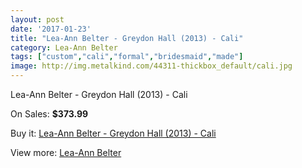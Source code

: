 ```yaml
---
layout: post
date: '2017-01-23'
title: "Lea-Ann Belter - Greydon Hall (2013) - Cali"
category: Lea-Ann Belter
tags: ["custom","cali","formal","bridesmaid","made"]
image: http://img.metalkind.com/44311-thickbox_default/cali.jpg
---
```

Lea-Ann Belter - Greydon Hall (2013) - Cali

On Sales: **$373.99**
<a href="https://www.metalkind.com/en/leaann-belter/2392-cali.html"><amp-img layout="responsive" width="600" height="600" src="//img.metalkind.com/44311-thickbox_default/cali.jpg" alt="Lea-Ann Belter - Greydon Hall (2013) - Cali 0" /></a>
<a href="https://www.metalkind.com/en/leaann-belter/2392-cali.html"><amp-img layout="responsive" width="600" height="600" src="//img.metalkind.com/44312-thickbox_default/cali.jpg" alt="Lea-Ann Belter - Greydon Hall (2013) - Cali 1" /></a>
<a href="https://www.metalkind.com/en/leaann-belter/2392-cali.html"><amp-img layout="responsive" width="600" height="600" src="//img.metalkind.com/44313-thickbox_default/cali.jpg" alt="Lea-Ann Belter - Greydon Hall (2013) - Cali 2" /></a>
<a href="https://www.metalkind.com/en/leaann-belter/2392-cali.html"><amp-img layout="responsive" width="600" height="600" src="//img.metalkind.com/44314-thickbox_default/cali.jpg" alt="Lea-Ann Belter - Greydon Hall (2013) - Cali 3" /></a>
<a href="https://www.metalkind.com/en/leaann-belter/2392-cali.html"><amp-img layout="responsive" width="600" height="600" src="//img.metalkind.com/44315-thickbox_default/cali.jpg" alt="Lea-Ann Belter - Greydon Hall (2013) - Cali 4" /></a>

Buy it: [Lea-Ann Belter - Greydon Hall (2013) - Cali](https://www.metalkind.com/en/leaann-belter/2392-cali.html "Lea-Ann Belter - Greydon Hall (2013) - Cali")

View more: [Lea-Ann Belter](https://www.metalkind.com/en/74-leaann-belter "Lea-Ann Belter")